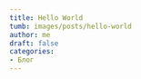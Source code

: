 ```yaml
---
title: Hello World
tumb: images/posts/hello-world
author: me
draft: false
categories:
- Блог
---
```

